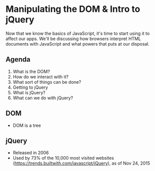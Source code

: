 # Manipulating the DOM & Intro to jQuery

Now that we know the basics of JavaScript, it's time to start using it to affect our apps. We'll be discussing how browsers interpret HTML documents with JavaScript and what powers that puts at our disposal.

## Agenda

1. What is the DOM?
2. How do we interact with it?
3. What sort of things can be done?
4. Getting to jQuery
5. What is jQuery?
6. What can we do with jQuery?


## DOM

* DOM is a tree


## jQuery

* Released in 2006
* Used by 73% of the 10,000 most visited websites (https://trends.builtwith.com/javascript/jQuery), as of Nov 24, 2015
